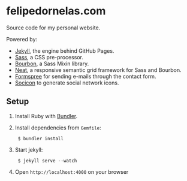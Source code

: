 # felipedornelas.com

Source code for my personal website.

Powered by:

 - [Jekyll](http://jekyllrb.com), the engine behind GitHub Pages.
 - [Sass](http://sass-lang.com), a CSS pre-processor.
 - [Bourbon](http://bourbon.io), a Sass Mixin library.
 - [Neat](http://neat.bourbon.ion), a responsive semantic grid framework for Sass and Bourbon.
 - [Formspree](http://formspree.io) for sending e-mails through the contact form.
 - [Socicon](http://www.socicon.com/) to generate social network icons.

## Setup

1. Install Ruby with [Bundler](http://bundler.io).

2. Install dependencies from `Gemfile`:

		$ bundler install

3. Start jekyll:

		$ jekyll serve --watch

4. Open `http://localhost:4000` on your browser
